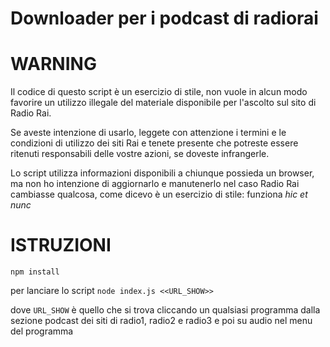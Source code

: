 # Downloader per i podcast di radiorai

# WARNING
Il codice di questo script è un esercizio di stile, non vuole in alcun modo favorire un utilizzo illegale del materiale disponibile per l'ascolto sul sito di Radio Rai. 

Se aveste intenzione di usarlo, leggete con attenzione i termini e le condizioni di utilizzo dei siti Rai e tenete presente che potreste essere ritenuti responsabili delle vostre azioni, se doveste infrangerle.

Lo script utilizza informazioni disponibili a chiunque possieda un browser, ma non ho intenzione di aggiornarlo e manutenerlo nel caso Radio Rai cambiasse qualcosa, come dicevo è un esercizio di stile: funziona _hic et nunc_

# ISTRUZIONI
```npm install```

per lanciare lo script
```node index.js <<URL_SHOW>>```

dove `URL_SHOW` è quello che si trova cliccando un qualsiasi programma dalla sezione podcast dei siti di radio1, radio2 e radio3 e poi su audio nel menu del programma